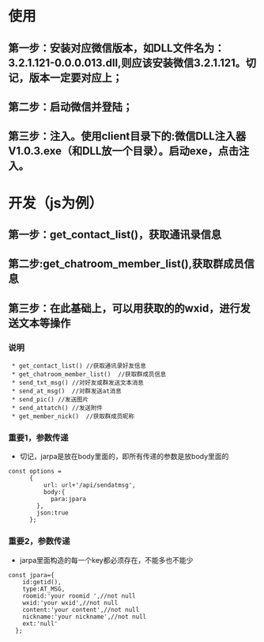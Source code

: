 # 使用
## 第一步：安装对应微信版本，如DLL文件名为：3.2.1.121-0.0.0.013.dll,则应该安装微信3.2.1.121。切记，版本一定要对应上；
## 第二步：启动微信并登陆；
## 第三步：注入。使用client目录下的:微信DLL注入器V1.0.3.exe（和DLL放一个目录）。启动exe，点击注入。
# 开发（js为例）
## 第一步：get_contact_list()，获取通讯录信息
## 第二步:get_chatroom_member_list(),获取群成员信息
## 第三步：在此基础上，可以用获取的的wxid，进行发送文本等操作
### 说明
```
 * get_contact_list() //获取通讯录好友信息
 * get_chatroom_member_list()  //获取群成员信息
 * send_txt_msg() //对好友或群发送文本消息
 * send_at_msg()  //对群发送at消息
 * send_pic() //发送图片
 * send_attatch() //发送附件
 * get_member_nick()  //获取群成员昵称
```
###
### 重要1，参数传递
* 切记，jarpa是放在body里面的，即所有传递的参数是放body里面的
```
const options =
      {
          url: url+'/api/sendatmsg',
          body:{
            para:jpara
        },
        json:true
      };
```
### 重要2，参数传递
* jarpa里面构造的每一个key都必须存在，不能多也不能少
```
const jpara={
    id:getid(),
    type:AT_MSG,
    roomid:'your roomid ',//not null
    wxid:'your wxid',//not null
    content:'your content',//not null
    nickname:'your nickname',//not null
    ext:'null'
  };  
```

